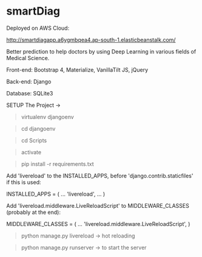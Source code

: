 # smartDiag

Deployed on AWS Cloud:

http://smartdiagapp.a6ygmbqea4.ap-south-1.elasticbeanstalk.com/

Better prediction to help doctors by using Deep Learning in various fields of Medical Science.

Front-end:
Bootstrap 4,
Materialize,
VanillaTilt JS,
jQuery

Back-end:
Django

Database:
SQLite3




SETUP The Project ->

> virtualenv djangoenv

> cd djangoenv

> cd Scripts

> activate

> pip install -r requirements.txt




Add 'livereload' to the INSTALLED_APPS, before 'django.contrib.staticfiles' if this is used:

INSTALLED_APPS = (
    ...
    'livereload',
    ...
)

Add 'livereload.middleware.LiveReloadScript' to MIDDLEWARE_CLASSES (probably at the end):

MIDDLEWARE_CLASSES = (
    ...
    'livereload.middleware.LiveReloadScript',
)

> python manage.py livereload  -> hot reloading

> python manage.py runserver  -> to start the server
